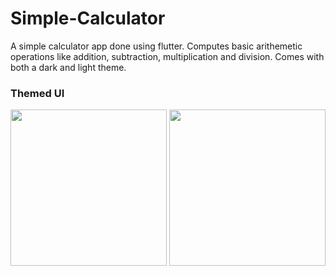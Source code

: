 # Simple-Calculator
A simple calculator app done using flutter. Computes basic arithemetic operations like addition, subtraction, multiplication and division. Comes with both a dark and light theme.
<br>


### Themed UI
<img src="screenshots/calc ui dark themed.png" width=250 height=auto> <img src="screenshots/calc ui light themed.png" width=250 height=auto>


